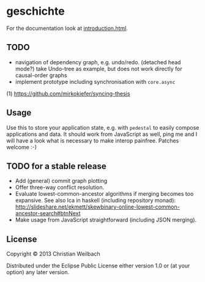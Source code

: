 # geschichte

For the documentation look at [introduction.html](introduction.html).

## TODO
- navigation of dependency graph, e.g. undo/redo. (detached head mode?)
  take Undo-tree as example, but does not work directly for causal-order graphs
- implement prototype including synchronisation with `core.async`

(1) https://github.com/mirkokiefer/syncing-thesis

## Usage

Use this to store your application state, e.g. with `pedestal` to easily
compose applications and data. It should work from JavaScript as well,
ping me and I will have a look what is necessary to make interop
painfree. Patches welcome :-)

## TODO for a stable release

- Add (general) commit graph plotting
- Offer three-way conflict resolution.
- Evaluate lowest-common-ancestor algorithms if merging becomes too expansive.
  See also lca in haskell (including repository monad): http://slideshare.net/ekmett/skewbinary-online-lowest-common-ancestor-search#btnNext
- Make usage from JavaScript straightforward (including JSON merging).

## License

Copyright © 2013 Christian Weilbach

Distributed under the Eclipse Public License either version 1.0 or (at
your option) any later version.
